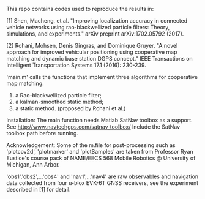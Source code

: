 This repo contains codes used to reproduce the results in:

[1] Shen, Macheng, et al. "Improving localization accuracy in connected vehicle networks using rao-blackwellized particle filters: Theory, simulations, and experiments." arXiv preprint arXiv:1702.05792 (2017).

[2] Rohani, Mohsen, Denis Gingras, and Dominique Gruyer. "A novel approach for improved vehicular positioning using cooperative map matching and dynamic base station DGPS concept." IEEE Transactions on Intelligent Transportation Systems 17.1 (2016): 230-239.

'main.m' calls the functions that implement three algorithms for cooperative map matching:
1. a Rao-blackwellized particle filter;
2. a kalman-smoothed static method;
3. a static method. (proposed by Rohani et al.)

Installation: The main function needs Matlab SatNav toolbox as a support.
See http://www.navtechgps.com/satnav_toolbox/
Include the SatNav toolbox path before running.

Acknowledgement: Some of the m.file for post-processing such as 'plotcov2d', 'plotmarker' and 'plotSamples'
are taken from Professor Ryan Eustice's course pack of NAME/EECS 568 Mobile Robotics @ University of Michigan, Ann Arbor.

'obs1','obs2',...'obs4' and 'nav1',...'nav4' are raw observables and navigation data collected from four u-blox EVK-6T GNSS receivers,
see the experiment described in [1] for detail.
